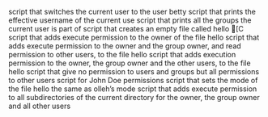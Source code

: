 script that switches the current user to the user betty
script that prints the effective username of the current use
script that prints all the groups the current user is part of
script that creates an empty file called hello
[C
script that adds execute permission to the owner of the file hello
script that adds execute permission to the owner and the group owner, and read permission to other users, to the file hello
script that adds execution permission to the owner, the group owner and the other users, to the file hello
script that give no permission to users and groups but all permissions to other users
script for John Doe permissions
script that sets the mode of the file hello the same as olleh’s mode
 script that adds execute permission to all subdirectories of the current directory for the owner, the group owner and all other users

